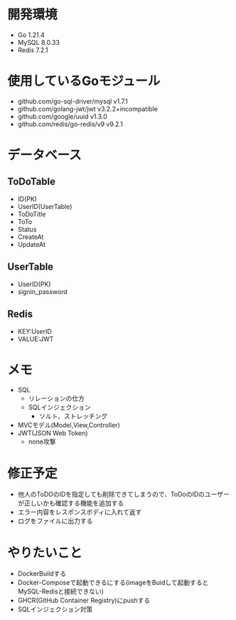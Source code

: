 # 開発環境
- Go 1.21.4
- MySQL 8.0.33
- Redis 7.2.1

# 使用しているGoモジュール
- github.com/go-sql-driver/mysql v1.7.1
- github.com/golang-jwt/jwt v3.2.2+incompatible
- github.com/google/uuid v1.3.0
- github.com/redis/go-redis/v9 v9.2.1

# データベース
## ToDoTable
- ID(PK)
- UserID(UserTable)
- ToDoTitle
- ToTo
- Status
- CreateAt
- UpdateAt
## UserTable
- UserID(PK)
- signin_password
## Redis
- KEY:UserID
- VALUE:JWT

# メモ
- SQL
    - リレーションの仕方
    - SQLインジェクション
        - ソルト、ストレッチング
- MVCモデル(Model,View,Controller)
- JWT(JSON Web Token)
    - none攻撃

# 修正予定
- 他人のToDOのIDを指定しても削除できてしまうので、ToDoのIDのユーザーが正しいかも確認する機能を追加する
- エラー内容をレスポンスボディに入れて返す
- ログをファイルに出力する

# やりたいこと
- DockerBuildする
- Docker-Composeで起動できるにする(imageをBuidして起動するとMySQL-Redisと接続できない)
- GHCR(GitHub Container Registry)にpushする
- SQLインジェクション対策
